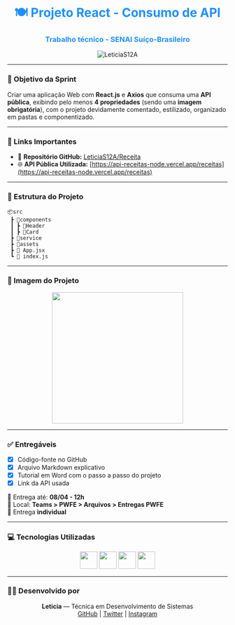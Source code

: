 
<h1 align="center" style="color: #1E90FF;">🍽️ Projeto React - Consumo de API</h1>
<h3 align="center" style="color: #1E90FF;">Trabalho técnico - SENAI Suíço-Brasileiro</h3>

<p align="center">
  <img src="https://komarev.com/ghpvc/?username=LeticiaS12A&label=Visualizações&color=blue&style=flat" alt="LeticiaS12A" />
</p>

---

### 🎯 Objetivo da Sprint

Criar uma aplicação Web com **React.js** e **Axios** que consuma uma **API pública**, exibindo pelo menos **4 propriedades** (sendo uma **imagem obrigatória**), com o projeto devidamente comentado, estilizado, organizado em pastas e componentizado.

---

### 🔗 Links Importantes

- 📁 **Repositório GitHub:** [LeticiaS12A/Receita](https://github.com/LeticiaS12A/Receita.git)
- 🌐 **API Pública Utilizada:** [https://api-receitas-node.vercel.app/receitas](https://api-receitas-node.vercel.app/receitas)

---

### 📂 Estrutura do Projeto

```
📦src
 ┣ 📂components
 ┃ ┣ 📂Header
 ┃ ┣ 📂Card
 ┣ 📂service
 ┣ 📂assets
 ┣ 📄 App.jsx
 ┗ 📄 index.js
```

---

### 📸 Imagem do Projeto

<p align="center">
  <img src="https://media.tenor.com/OuBz3hNq-dMAAAAC/cooking-anime.gif" width="300" />
</p>

---

### ✅ Entregáveis

- [x] Código-fonte no GitHub  
- [x] Arquivo Markdown explicativo  
- [x] Tutorial em Word com o passo a passo do projeto  
- [x] Link da API usada  

📆 Entrega até: **08/04 - 12h**  
📍 Local: **Teams > PWFE > Arquivos > Entregas PWFE**  
📌 Entrega **individual**

---

### 💻 Tecnologias Utilizadas

<p align="center">
  <img src="https://cdn.jsdelivr.net/gh/devicons/devicon/icons/react/react-original.svg" width="40" height="40"/>
  <img src="https://cdn.jsdelivr.net/gh/devicons/devicon/icons/javascript/javascript-original.svg" width="40" height="40"/>
  <img src="https://cdn.jsdelivr.net/gh/devicons/devicon/icons/html5/html5-original.svg" width="40" height="40"/>
  <img src="https://cdn.jsdelivr.net/gh/devicons/devicon/icons/css3/css3-original.svg" width="40" height="40"/>
</p>

---

### 👩‍💻 Desenvolvido por

<p align="center">
  <strong>Leticia</strong> — Técnica em Desenvolvimento de Sistemas  
  <br>
  <a href="https://github.com/LeticiaS12A" target="_blank">GitHub</a> | 
  <a href="https://twitter.com/lua31a" target="_blank">Twitter</a> | 
  <a href="https://instagram.com/lua_azul31" target="_blank">Instagram</a>
</p>
